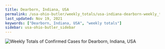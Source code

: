 ```yaml
---
title: Dearborn, Indiana, USA
permalink: /usa-ohio-butler/weekly_totals/usa-indiana-dearborn-weekly_totals.html
last_updated: Nov 19, 2021
keywords: ["Dearborn, Indiana, USA", "weekly totals"]
sidebar: usa-ohio-butler_sidebar
---
```


![Weekly Totals of Confirmed Cases for Dearborn, Indiana, USA](/covid_tracker/images/graphs/usa-indiana-dearborn-weekly_totals_graph.png)
